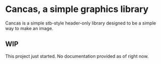 # Cancas, a simple graphics library

Cancas is a simple stb-style header-only library designed to be a simple way to make an image.

## WIP

This project just started. No documentation provided as of right now.
